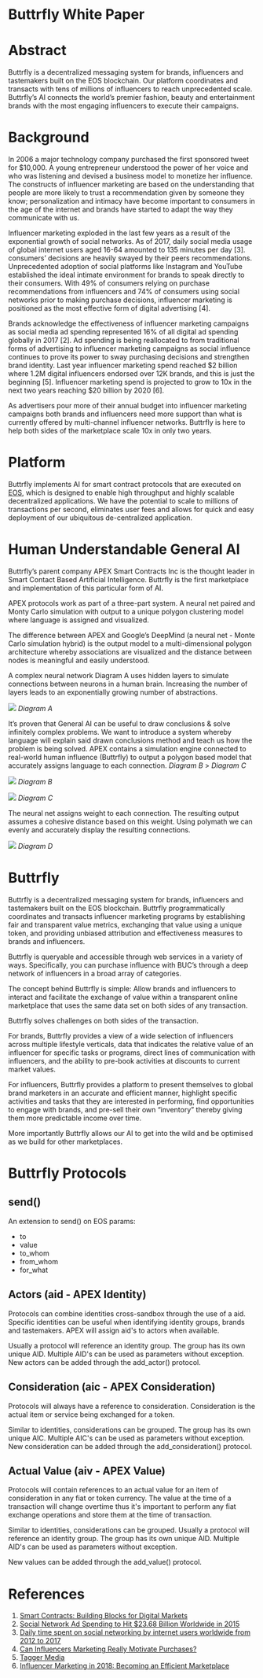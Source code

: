 # Buttrfly White Paper

# Abstract
Buttrfly is a decentralized messaging system for brands, influencers and tastemakers built on the EOS blockchain. Our platform coordinates and transacts with tens of millions of influencers to reach unprecedented scale. Buttrfly’s AI connects the world’s premier fashion, beauty and entertainment brands with the most engaging influencers to execute their campaigns. 


# Background
In 2006 a major technology company purchased the first sponsored tweet for $10,000. A young entrepreneur understood the power of her voice and who was listening and devised a business model to monetize her influence. The constructs of influencer marketing are based on the understanding that people are more likely to trust a recommendation given by someone they know; personalization and intimacy have become important to consumers in the age of the internet and brands have started to adapt the way they communicate with us.

Influencer marketing exploded in the last few years as a result of the exponential growth of social networks. As of 2017, daily social media usage of global internet users aged 16-64 amounted to 135 minutes per day [3]. consumers’ decisions are heavily swayed by their peers recommendations. Unprecedented adoption of social platforms like Instagram and YouTube established the ideal intimate environment for brands to speak directly to their consumers. With 49% of consumers relying on purchase recommendations from influencers and 74% of consumers using social networks prior to making purchase decisions, influencer marketing is positioned as the most effective form of digital advertising [4]. 

Brands acknowledge the effectiveness of influencer marketing campaigns as social media ad spending represented 16% of all digital ad spending globally in 2017 [2]. Ad spending is being reallocated to from traditional forms of advertising to influencer marketing campaigns as social influence continues to prove its power to sway purchasing decisions and strengthen brand identity. Last year influencer marketing spend reached $2 billion where 1.2M digital influencers endorsed over 12K brands, and this is just the beginning [5]. Influencer marketing spend is projected to grow to 10x in the next two years reaching $20 billion by 2020 [6].

As advertisers pour more of their annual budget into influencer marketing campaigns both brands and influencers need more support than what is currently offered by multi-channel influencer networks. Buttrfly is here to help both sides of the marketplace scale 10x in only two years.  


# Platform
Buttrfly implements AI for smart contract protocols that are executed on [EOS](https://eos.io/), which is designed to enable high throughput and highly scalable decentralized applications. We have the potential to scale to millions of transactions per second, eliminates user fees and allows for quick and easy deployment of our ubiquitous de-centralized application. 


# Human Understandable General AI
Buttrfly’s parent company APEX Smart Contracts Inc is the thought leader in Smart Contact Based Artificial Intelligence. Buttrfly is the first marketplace and implementation of this particular form of AI.

APEX protocols work as part of a three-part system. A neural net paired and Monty Carlo simulation with output to a unique polygon clustering model where language is assigned and visualized.

The difference between APEX and Google’s DeepMind (a neural net - Monte Carlo simulation hybrid) is the output model to a multi-dimensional polygon architecture whereby associations are visualized and the distance between nodes is meaningful and easily understood.

A complex neural network Diagram A uses hidden layers to simulate connections between neurons in a human brain. Increasing the number of layers leads to an exponentially growing number of abstractions.

![](technical-whitepaper/F38911DF-81EA-4A14-9BAC-F49A724297C6.png)
_Diagram A_

It’s proven that General AI can be useful to draw conclusions & solve infinitely complex problems.  We want to introduce a system whereby language will explain said drawn conclusions method and teach us how the problem is being solved.  APEX contains a simulation engine connected to real-world human influence (Buttrfly) to output a polygon based model that accurately assigns language to each connection. _Diagram B_ > _Diagram C_

![](technical-whitepaper/D3461D9B-7F45-4185-AB17-D3BFC6EE2A94.png)
_Diagram B_

![](technical-whitepaper/blocks.jpg)
_Diagram C_

The neural net assigns weight to each connection.  The resulting output assumes a cohesive distance based on this weight.  Using polymath we can evenly and accurately display the resulting connections. 

![](technical-whitepaper/186A9C7E-3196-4250-AECF-256309B94D09.png)
_Diagram D_


# Buttrfly
Buttrfly is a decentralized messaging system for brands, influencers and tastemakers built on the EOS blockchain. Buttrfly programmatically coordinates and transacts influencer marketing programs by establishing fair and transparent value metrics, exchanging that value using a unique token, and providing unbiased attribution and effectiveness measures to brands and influencers. 
 
Buttrfly is queryable and accessible through web services in a variety of ways. Specifically, you can purchase influence with BUC’s through a deep network of influencers in a broad array of categories.

The concept behind Buttrfly is simple:
Allow brands and influencers to interact and facilitate the exchange of value within a transparent online marketplace that uses the same data set on both sides of any transaction.

Buttrfly solves challenges on both sides of the transaction.

For brands, Buttrfly provides a view of a wide selection of influencers across multiple lifestyle verticals, data that indicates the relative value of an influencer for specific tasks or programs, direct lines of communication with influencers, and the ability to pre-book activities at discounts to current market values.

For influencers, Buttrfly provides a platform to present themselves to global brand marketers in an accurate and efficient manner, highlight specific activities and tasks that they are interested in performing, find opportunities to engage with brands, and pre-sell their own “inventory” thereby giving them more predictable income over time.

More importantly Buttrfly allows our AI to get into the wild and be optimised as we build for other marketplaces.


# Buttrfly Protocols

## send()
An extension to send() on EOS params:
- to
- value
- to_whom
- from_whom
- for_what

## Actors (aid - APEX Identity)
Protocols can combine identities cross-sandbox through the use of a aid. Specific identities can be useful when identifying identity groups, brands and tastemakers. APEX will assign aid's to actors when available. 

Usually a protocol will reference an identity group. The group has its own unique AID. Multiple AID's can be used as parameters without exception. New actors can be added through the add_actor() protocol.

## Consideration (aic - APEX Consideration)
Protocols will always have a reference to consideration. Consideration is the actual item or service being exchanged for a token.

Similar to identities, considerations can be grouped. The group has its own unique AIC. Multiple AIC's can be used as parameters without exception. New consideration can be added through the add_consideration() protocol.

## Actual Value (aiv - APEX Value)
Protocols will contain references to an actual value for an item of consideration in any fiat or token currency. The value at the time of a transaction will change overtime thus it's important to perform any fiat exchange operations and store them at the time of transaction.

Similar to identities, considerations can be grouped. Usually a protocol will reference an identity group. The group has its own unique AID. Multiple AID's can be used as parameters without exception.

New values can be added through the add_value() protocol.


# References
1. [Smart Contracts: Building Blocks for Digital Markets](http://www.fon.hum.uva.nl/rob/Courses/InformationInSpeech/CDROM/Literature/LOTwinterschool2006/szabo.best.vwh.net/smart_contracts_2.html)  
2. [Social Network Ad Spending to Hit $23.68 Billion Worldwide in 2015](https://www.emarketer.com/Article/Social-Network-Ad-Spending-Hit-2368-Billion-Worldwide-2015/1012357)
3. [Daily time spent on social networking by internet users worldwide from 2012 to 2017](https://www.statista.com/statistics/433871/daily-social-media-usage-worldwide/) 
4. [Can Influencers Marketing Really Motivate Purchases?](http://www.adweek.com/digital/can-influencer-marketing-really-drive-conversions-study/) 
5. [Tagger Media](https://www.taggermedia.com)
6. [Influencer Marketing in 2018: Becoming an Efficient Marketplace](http://www.adweek.com/digital/giordano-contestabile-activate-by-bloglovin-guest-post-influencer-marketing-in-2018/)



